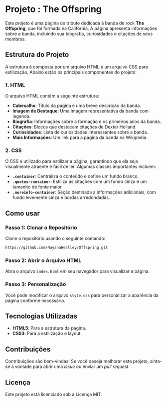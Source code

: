 # Projeto : The Offspring
 
Este projeto é uma página de tributo dedicada à banda de rock **The Offspring**, que foi formada na Califórnia. A página apresenta informações sobre a banda, incluindo sua biografia, curiosidades e citações de seus membros.
 
## Estrutura do Projeto
 
A estrutura é composta por um arquivo HTML e um arquivo CSS para estilização. Abaixo estão os principais componentes do projeto:
 
### 1. HTML
 
O arquivo HTML contém a seguinte estrutura:
 
- **Cabeçalho**: Título da página e uma breve descrição da banda.
- **Imagem de Destaque**: Uma imagem representativa da banda com legenda.
- **Biografia**: Informações sobre a formação e os primeiros anos da banda.
- **Citações**: Blocos que destacam citações de Dexter Holland.
- **Curiosidades**: Lista de curiosidades interessantes sobre a banda.
- **Mais Informações**: Um link para a página da banda na Wikipedia.
 
### 2. CSS
 
O CSS é utilizado para estilizar a página, garantindo que ela seja visualmente atraente e fácil de ler. Algumas classes importantes incluem:
 
- **`.container`**: Centraliza o conteúdo e define um fundo branco.
- **`.quotes-container`**: Estiliza as citações com um fundo cinza e um tamanho de fonte maior.
- **`.moreinfo-container`**: Seção destinada a informações adicionais, com fundo levemente cinza e bordas arredondadas.
 
## Como usar
 
###  Passo 1: Clonar o Repositório
Clone o repositório usando o seguinte comando:
 
```bash
https://github.com/NayanaHeslley/Offspring.git
```
 
### Passo 2: Abrir o Arquivo HTML
Abra o arquivo `index.html` em seu navegador para visualizar a página.
 
### Passo 3: Personalização
Você pode modificar o arquivo `style.css` para personalizar a aparência da página conforme necessário.
 
## Tecnologias Utilizadas
- **HTML5**: Para a estrutura da página.
- **CSS3**: Para a estilização e layout.
 
## Contribuições
Contribuições são bem-vindas! Se você deseja melhorar este projeto, sinta-se à vontade para abrir uma *issue* ou enviar um *pull request*.
 
## Licença
Este projeto está licenciado sob a Licença MIT.